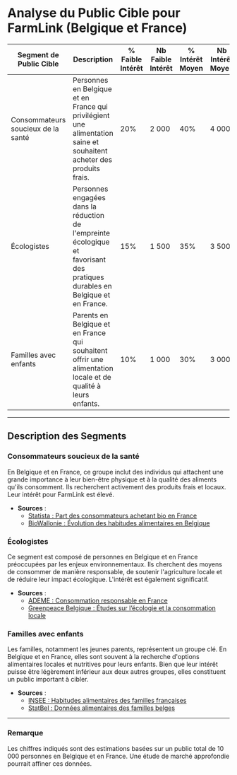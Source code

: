 # Analyse du Public Cible pour FarmLink (Belgique et France)

| Segment de Public Cible            | Description                                                                                      | % Faible Intérêt | Nb Faible Intérêt | % Intérêt Moyen | Nb Intérêt Moyen | % Fort Intérêt | Nb Fort Intérêt |
|------------------------------------|--------------------------------------------------------------------------------------------------|------------------|-------------------|-----------------|------------------|----------------|-----------------|
| Consommateurs soucieux de la santé | Personnes en Belgique et en France qui privilégient une alimentation saine et souhaitent acheter des produits frais. | 20%              | 2 000             | 40%             | 4 000            | 60%            | 6 000           |
| Écologistes                        | Personnes engagées dans la réduction de l'empreinte écologique et favorisant des pratiques durables en Belgique et en France. | 15%              | 1 500             | 35%             | 3 500            | 50%            | 5 000           |
| Familles avec enfants              | Parents en Belgique et en France qui souhaitent offrir une alimentation locale et de qualité à leurs enfants.            | 10%              | 1 000             | 30%             | 3 000            | 40%            | 4 000           |

---

## Description des Segments

### Consommateurs soucieux de la santé
En Belgique et en France, ce groupe inclut des individus qui attachent une grande importance à leur bien-être physique et à la qualité des aliments qu'ils consomment. Ils recherchent activement des produits frais et locaux. Leur intérêt pour FarmLink est élevé.

- **Sources** :
  - [Statista : Part des consommateurs achetant bio en France](https://www.statista.com/statistics/consommateurs-bio-france)
  - [BioWallonie : Évolution des habitudes alimentaires en Belgique](https://www.biowallonie.com)

### Écologistes
Ce segment est composé de personnes en Belgique et en France préoccupées par les enjeux environnementaux. Ils cherchent des moyens de consommer de manière responsable, de soutenir l'agriculture locale et de réduire leur impact écologique. L'intérêt est également significatif.

- **Sources** :
  - [ADEME : Consommation responsable en France](https://www.ademe.fr)
  - [Greenpeace Belgique : Études sur l’écologie et la consommation locale](https://www.greenpeace.org/belgium/fr)

### Familles avec enfants
Les familles, notamment les jeunes parents, représentent un groupe clé. En Belgique et en France, elles sont souvent à la recherche d'options alimentaires locales et nutritives pour leurs enfants. Bien que leur intérêt puisse être légèrement inférieur aux deux autres groupes, elles constituent un public important à cibler.

- **Sources** :
  - [INSEE : Habitudes alimentaires des familles françaises](https://www.insee.fr/fr/statistiques)
  - [StatBel : Données alimentaires des familles belges](https://statbel.fgov.be)

---

### Remarque
Les chiffres indiqués sont des estimations basées sur un public total de 10 000 personnes en Belgique et en France. Une étude de marché approfondie pourrait affiner ces données.
